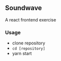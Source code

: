 
## Soundwave

A react frontend exercise

### Usage

- clone repository
- `cd [repository]`
- yarn start


